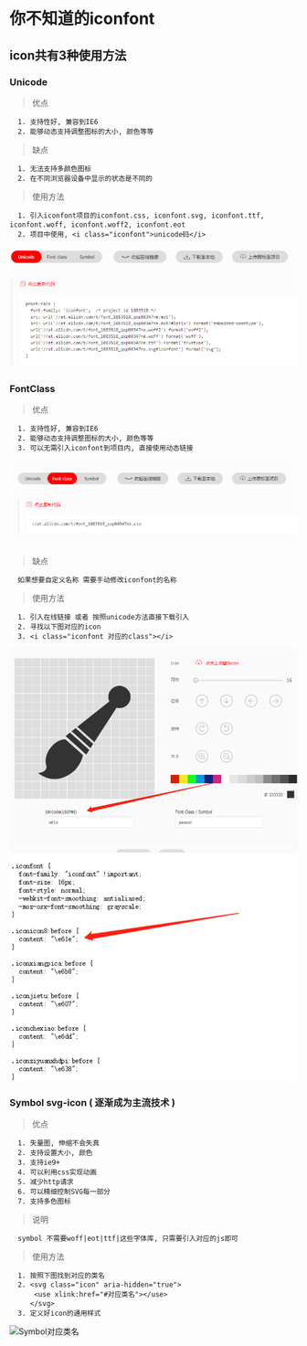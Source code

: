 # 你不知道的iconfont

## icon共有3种使用方法
### Unicode
> 优点
```
  1. 支持性好, 兼容到IE6
  2. 能够动态支持调整图标的大小, 颜色等等
```
> 缺点
```
  1. 无法支持多颜色图标
  2. 在不同浏览器设备中显示的状态是不同的
```

> 使用方法
```
  1. 引入iconfont项目的iconfont.css, iconfont.svg, iconfont.ttf, iconfont.woff, iconfont.woff2, iconfont.eot
  2. 项目中使用, <i class="iconfont">unicode码</i>
```

![Unicode](https://github.com/Gloomysunday28/unknow-knowledge/blob/master/Unknow%20Two/unicode.png 'Unicode')


### FontClass
> 优点
```
  1. 支持性好, 兼容到IE6
  2. 能够动态支持调整图标的大小, 颜色等等
  3. 可以无需引入iconfont到项目内, 直接使用动态链接
```
![FontClass](https://github.com/Gloomysunday28/unknow-knowledge/blob/master/Unknow%20Two/fontclass.png 'FontClass')

> 缺点
```
  如果想要自定义名称 需要手动修改iconfont的名称
```

> 使用方法
```
  1. 引入在线链接 或者 按照unicode方法直接下载引入
  2. 寻找以下图对应的icon
  3. <i class="iconfont 对应的class"></i>
```

![在线链接](https://github.com/Gloomysunday28/unknow-knowledge/blob/master/Unknow%20Two/font-class-one.png '在线链接')
![对应类名](https://github.com/Gloomysunday28/unknow-knowledge/blob/master/Unknow%20Two/font-class-two.png '对应类名')


### Symbol svg-icon ( 逐渐成为主流技术 )
> 优点
```
  1. 矢量图, 伸缩不会失真
  2. 支持设置大小, 颜色
  3. 支持ie9+
  4. 可以利用css实现动画
  5. 减少http请求
  6. 可以精细控制SVG每一部分
  7. 支持多色图标
```

> 说明
```
  symbol 不需要woff|eot|ttf|这些字体库, 只需要引入对应的js即可
```

> 使用方法
```
  1. 按照下图找到对应的类名
  2. <svg class="icon" aria-hidden="true">
      <use xlink:href="#对应类名"></use>
     </svg>
  3. 定义好icon的通用样式
```

![Symbol对应类名](https://github.com/Gloomysunday28/unknow-knowledge/blob/master/Unknow%20Two/symbol.png.png 'Symbol对应类名')


